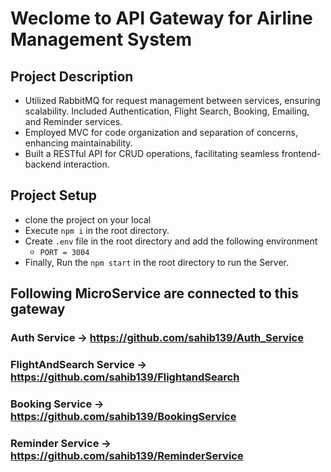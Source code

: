 # Weclome to API Gateway for Airline Management System

## Project Description

- Utilized RabbitMQ for request management between services, ensuring scalability. Included Authentication, Flight Search, Booking, Emailing, and Reminder services.
- Employed MVC for code organization and separation of concerns, enhancing maintainability.
- Built a RESTful API for CRUD operations, facilitating seamless frontend-backend interaction.

## Project Setup

- clone the project on your local 
- Execute `npm i` in the root directory.
- Create `.env` file in the root directory and add the following environment 
    - `PORT = 3004`
- Finally, Run the `npm start` in the root directory to run the Server.
## Following MicroService are connected to this gateway

### Auth Service -> https://github.com/sahib139/Auth_Service
### FlightAndSearch Service -> https://github.com/sahib139/FlightandSearch
### Booking Service -> https://github.com/sahib139/BookingService
### Reminder Service -> https://github.com/sahib139/ReminderService
